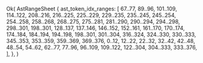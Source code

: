 Ok(
    AstRangeSheet {
        ast_token_idx_ranges: [
            67..77,
            89..96,
            101..109,
            114..122,
            208..216,
            216..225,
            225..229,
            229..235,
            235..245,
            245..254,
            254..258,
            258..268,
            268..275,
            275..281,
            281..290,
            290..294,
            294..298,
            298..301,
            198..301,
            128..137,
            137..146,
            146..152,
            152..161,
            161..170,
            170..174,
            174..184,
            184..194,
            194..198,
            198..301,
            301..304,
            316..324,
            324..330,
            330..333,
            345..353,
            353..359,
            359..369,
            369..376,
            0..12,
            12..22,
            22..32,
            32..42,
            42..48,
            48..54,
            54..62,
            62..77,
            77..96,
            96..109,
            109..122,
            122..304,
            304..333,
            333..376,
        ],
    },
)